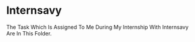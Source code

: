 # Internsavy
The Task Which Is Assigned To Me During My Internship With Internsavy Are In This Folder.
